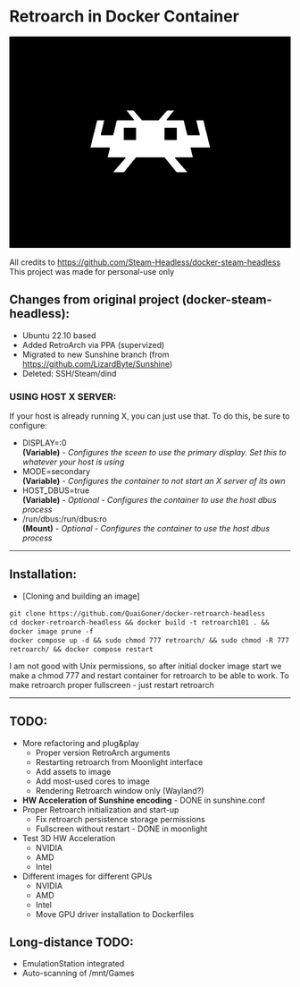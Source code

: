 # Retroarch in Docker Container

![](./overlay/usr/share/backgrounds/retroarch.png)

All credits to https://github.com/Steam-Headless/docker-steam-headless
This project was made for personal-use only

## Changes from original project (docker-steam-headless):
- Ubuntu 22.10 based
- Added RetroArch via PPA (supervized)
- Migrated to new Sunshine branch (from https://github.com/LizardByte/Sunshine)
- Deleted: SSH/Steam/dind

### USING HOST X SERVER:
If your host is already running X, you can just use that. To do this, be sure to configure:
  - DISPLAY=:0    
    **(Variable)** - *Configures the sceen to use the primary display. Set this to whatever your host is using*
  - MODE=secondary    
    **(Variable)** - *Configures the container to not start an X server of its own*
  - HOST_DBUS=true    
    **(Variable)** - *Optional - Configures the container to use the host dbus process*
  - /run/dbus:/run/dbus:ro    
    **(Mount)**  - *Optional - Configures the container to use the host dbus process*


---
## Installation:

- [Cloning and building an image]

```
git clone https://github.com/QuaiGoner/docker-retroarch-headless
cd docker-retroarch-headless && docker build -t retroarch101 . && docker image prune -f
docker compose up -d && sudo chmod 777 retroarch/ && sudo chmod -R 777 retroarch/ && docker compose restart

```
I am not good with Unix permissions, so after initial docker image start we make a chmod 777 and restart container for retroarch to be able to work.
To make retroarch proper fullscreen - just restart retroarch

---
## TODO:
- More refactoring and plug&play
	- Proper version RetroArch arguments
	- Restarting retroarch from Moonlight interface
	- Add assets to image
	- Add most-used cores to image
	- Rendering Retroarch window only (Wayland?)
- **HW Acceleration of Sunshine encoding** - DONE in sunshine.conf
- Proper Retroarch initialization and start-up
	- Fix retroarch persistence storage permissions
	- Fullscreen without restart - DONE in moonlight
- Test 3D HW Acceleration
	- NVIDIA
	- AMD
	- Intel
- Different images for different GPUs
	- NVIDIA
	- AMD
	- Intel
	- Move GPU driver installation to Dockerfiles
## Long-distance TODO:
- EmulationStation integrated
- Auto-scanning of /mnt/Games